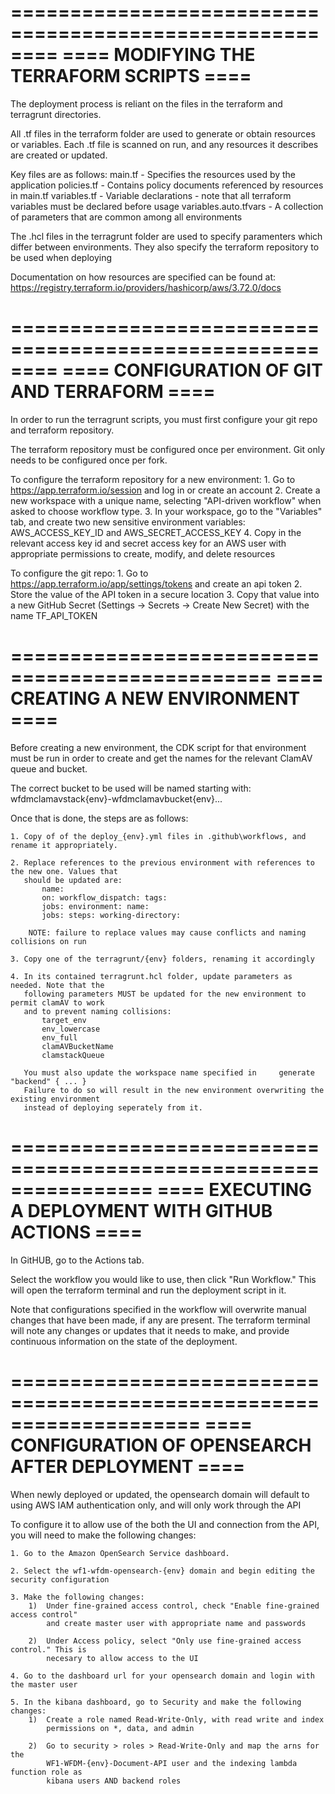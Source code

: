 ========================================================
====		MODIFYING THE TERRAFORM SCRIPTS			====
========================================================

The deployment process is reliant on the files in the terraform and terragrunt
directories.

All .tf files in the terraform folder are used to generate or obtain resources or variables.
Each .tf file is scanned on run, and any resources it describes are created or updated.

Key files are as follows:
	main.tf					- Specifies the resources used by the application
	policies.tf				- Contains policy documents referenced by resources in main.tf
	variables.tf			- Variable declarations - note that all terraform variables must be 
							  declared before usage
	variables.auto.tfvars	- A collection of parameters that are common among all environments
	
The .hcl files in the terragrunt folder are used to specify paramenters which differ between
environments. They also specify the terraform repository to be used when deploying

Documentation on how resources are specified can be found at: 
	https://registry.terraform.io/providers/hashicorp/aws/3.72.0/docs



========================================================
====		CONFIGURATION OF GIT AND TERRAFORM		====
========================================================

In order to run the terragrunt scripts, you must first configure your git repo and 
terraform repository.

The terraform repository must be configured once per environment. Git only needs to be
configured once per fork.

To configure the terraform repository for a new environment:
	1. Go to https://app.terraform.io/session and log in or create an account
	2. Create a new workspace with a unique name, selecting "API-driven workflow" when 
	   asked to choose workflow type.
	3. In your workspace, go to the "Variables" tab, and create two new sensitive 
	   environment variables: AWS_ACCESS_KEY_ID and AWS_SECRET_ACCESS_KEY
	4. Copy in the relevant access key id and secret access key for an AWS user
	   with appropriate permissions to create, modify, and delete resources

To configure the git repo:
	1. Go to https://app.terraform.io/app/settings/tokens and create an api token
	2. Store the value of the API token in a secure location
	3. Copy that value into a new GitHub Secret (Settings -> Secrets -> Create New Secret)
	   with the name TF_API_TOKEN



================================================
====		CREATING A NEW ENVIRONMENT		====
================================================

Before creating a new environment, the CDK script for that environment must be run in
order to create and get the names for the relevant ClamAV queue and bucket.

The correct bucket to be used will be named starting with:
	wfdmclamavstack{env}-wfdmclamavbucket{env}...

Once that is done, the steps are as follows:

	1. Copy of of the deploy_{env}.yml files in .github\workflows, and rename it appropriately.
	
	2. Replace references to the previous environment with references to the new one. Values that
	   should be updated are:
		   name:
		   on: workflow_dispatch: tags:
		   jobs: environment: name:
		   jobs: steps: working-directory:
		   
		NOTE: failure to replace values may cause conflicts and naming collisions on run
		
	3. Copy one of the terragrunt/{env} folders, renaming it accordingly
	
	4. In its contained terragrunt.hcl folder, update parameters as needed. Note that the
	   following parameters MUST be updated for the new environment to permit clamAV to work
	   and to prevent naming collisions:
		   target_env
		   env_lowercase
		   env_full
		   clamAVBucketName 
		   clamstackQueue

	   You must also update the workspace name specified in 	generate "backend" { ... }
	   Failure to do so will result in the new environment overwriting the existing environment
	   instead of deploying seperately from it.



================================================================
====		EXECUTING A DEPLOYMENT WITH GITHUB ACTIONS		====
================================================================

In GitHUB, go to the Actions tab.

Select the workflow you would like to use, then click "Run Workflow." This will
open the terraform terminal and run the deployment script in it.

Note that configurations specified in the workflow will overwrite manual changes 
that have been made, if any are present. The terraform terminal will note any
changes or updates that it needs to make, and provide continuous information on the
state of the deployment.



====================================================================
====		CONFIGURATION OF OPENSEARCH AFTER DEPLOYMENT		====
====================================================================

When newly deployed or updated, the opensearch domain will default to using AWS IAM
authentication only, and will only work through the API

To configure it to allow use of the both the UI and connection from the API, you will need to
make the following changes:

	1. Go to the Amazon OpenSearch Service dashboard.
	
	2. Select the wf1-wfdm-opensearch-{env} domain and begin editing the security configuration
	
	3. Make the following changes:
	    1)  Under fine-grained access control, check "Enable fine-grained access control"
			and create master user with appropriate name and passwords
			
		2)	Under Access policy, select "Only use fine-grained access control." This is
			necesary to allow access to the UI
			
	4. Go to the dashboard url for your opensearch domain and login with the master user
	
	5. In the kibana dashboard, go to Security and make the following changes:
		1)	Create a role named Read-Write-Only, with read write and index 
			permissions on *, data, and admin

		2)	Go to security > roles > Read-Write-Only and map the arns for the 
			WF1-WFDM-{env}-Document-API user and the indexing lambda function role as 
			kibana users AND backend roles
